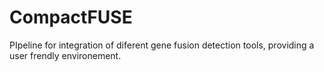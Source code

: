# CompactFUSE
PIpeline for integration of diferent gene fusion detection tools, providing a user frendly environement.
